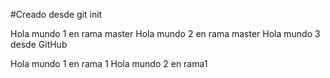 #Creado desde git init

Hola mundo 1 en rama master
Hola mundo 2 en rama master
Hola mundo 3 desde GitHub

Hola mundo 1 en rama 1
Hola mundo 2 en rama1

